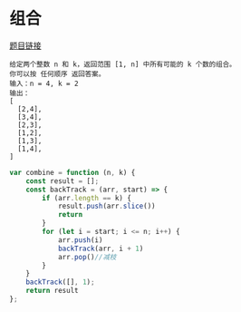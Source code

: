 # 组合
<a href="https://leetcode-cn.com/problems/combinations/" target="_blank">题目链接</a>
```
给定两个整数 n 和 k，返回范围 [1, n] 中所有可能的 k 个数的组合。
你可以按 任何顺序 返回答案。
输入：n = 4, k = 2
输出：
[
  [2,4],
  [3,4],
  [2,3],
  [1,2],
  [1,3],
  [1,4],
]
```
```js
var combine = function (n, k) {
    const result = [];
    const backTrack = (arr, start) => {
        if (arr.length == k) {
            result.push(arr.slice())
            return
        }
        for (let i = start; i <= n; i++) {
            arr.push(i)
            backTrack(arr, i + 1)
            arr.pop()//减枝
        }
    }
    backTrack([], 1);
    return result
};

```